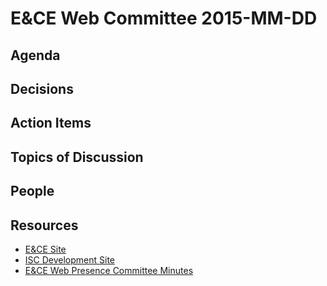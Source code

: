 # E&CE Web Committee 2015-MM-DD

## Agenda

## Decisions


## Action Items


## Topics of Discussion


## People


## Resources

* [E&CE Site][1]
* [ISC Development Site][2]
* [E&CE Web Presence Committee Minutes][3]

[1]: https://www.uab.edu/engineering/ece/
[2]: https://wwwpj2.it.uab.edu/isc/
[3]: https://github.com/UAB-EnCE-Web/MeetingMinutes
